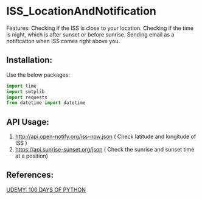 # ISS_LocationAndNotification

Features:
Checking if the ISS is close to your location.
Checking if the time is night, which is after sunset or before sunrise.
Sending email as a notification when ISS comes right above you.


## Installation:

Use the below packages:

```python
import time
import smtplib
import requests
from datetime import datetime
```

## API Usage:

1. http://api.open-notify.org/iss-now.json  ( Check latitude and longitude of ISS )
2. https://api.sunrise-sunset.org/json  ( Check the sunrise and sunset time at a position)

## References: 

[UDEMY: 100 DAYS OF PYTHON](https://www.udemy.com/course/100-days-of-code/learn/lecture/21232758#questions)
